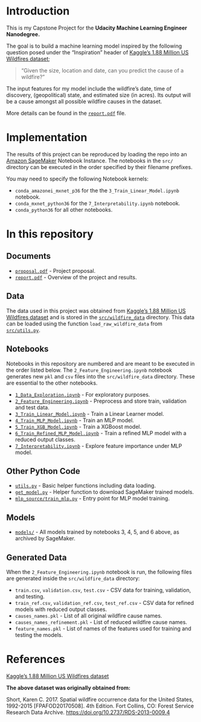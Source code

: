 # Introduction

This is my Capstone Project for the **Udacity Machine Learning Engineer Nanodegree.**

The goal is to build a machine learning model inspired by the following question posed under the “Inspiration” header of [Kaggle’s 1.88 Million US Wildfires dataset](https://www.kaggle.com/rtatman/188-million-us-wildfires);

> “Given the size, location and date, can you predict the cause of a wildfire?”

The input features for my model include the wildfire’s date, time of discovery, (geopolitical) state, and estimated size (in acres). Its output will be a cause amongst all possible wildfire causes in the dataset.

More details can be found in the [`report.pdf`](blob/main/report.pdf) file.

# Implementation
The results of this project can be reproduced by loading the repo into an [Amazon SageMaker](https://aws.amazon.com/sagemaker/) Notebook Instance. The notebooks in the `src/` directory can be executed in the order specified by their filename prefixes.

You may need to specify the following Notebook kernels:

* `conda_amazonei_mxnet_p36` for the the `3_Train_Linear_Model.ipynb` notebook.
* `conda_mxnet_python36` for the `7_Interpretability.ipynb` notebook.
* `conda_python36` for all other notebooks.

# In this repository

## Documents

* [`proposal.pdf`](blob/main/proposal.pdf) - Project proposal.
* [`report.pdf`](blob/main/report.pdf) - Overview of the project and results.

## Data

The data used in this project was obtained from [Kaggle’s 1.88 Million US Wildfires dataset](https://www.kaggle.com/rtatman/188-million-us-wildfires) and is stored in the [`src/wildfire_data`](tree/main/src/wildfire_data) directory. This data can be loaded using the function `load_raw_wildfire_data` from [`src/utils.py`](blob/main/src/utils.py).

## Notebooks

Notebooks in this repository are numbered and are meant to be executed in the order listed below. The `2_Feature_Engineering.ipynb` notebook generates new `pkl` and `csv` files into the `src/wildfire_data` directory. These are essential to the other notebooks.

* [`1_Data_Exploration.ipynb`](blob/main/src/1_Data_Exploration.ipynb) - For exploratory purposes.
* [`2_Feature_Engineering.ipynb`](blob/main/src/2_Feature_Engineering.ipynb) - Preprocess and store train, validation and test data.
* [`3_Train_Linear_Model.ipynb`](blob/main/src/3_Train_Linear_Model.ipynb) - Train a Linear Learner model.
* [`4_Train_MLP_Model.ipynb`](blob/main/src/4_Train_MLP_Model.ipynb) - Train an MLP model.
* [`5_Train_XGB_Model.ipynb`](blob/main/src/5_Train_XGB_Model.ipynb) - Train a XGBoost model.
* [`6_Train_Refined_MLP_Model.ipynb`](blob/main/src/6_Train_Refined_MLP_Model.ipynb) - Train a refined MLP model with a reduced output classes.
* [`7_Interpretability.ipynb`](blob/main/src/7_Interpretability.ipynb) - Explore feature importance under MLP model.

## Other Python Code

* [`utils.py`](blob/main/src/utils.py) - Basic helper functions including data loading.
* [`get_model.py`](blob/main/src/get_model.py) - Helper function to download SageMaker trained models.
* [`mlp_source/train_mlp.py`](blob/main/src/mlp_source/train_mlp.py) - Entry point for MLP model training.

## Models

* [`models/`](tree/main/src/models) - All models trained by notebooks 3, 4, 5, and 6 above, as archived by SageMaker.

## Generated Data

When the `2_Feature_Engineering.ipynb` notebook is run, the following files are generated inside the `src/wildfire_data` directory:

* `train.csv`, `validation.csv`, `test.csv` - CSV data for training, validation, and testing.
* `train_ref.csv`, `validation_ref.csv`, `test_ref.csv` - CSV data for refined models with reduced output classes.
* `causes_names.pkl` - List of all original wildfire cause names.
* `causes_names_refinement.pkl` - List of reduced wildfire cause names.
* `feature_names.pkl` - List of names of the features used for training and testing the models.

# References

[Kaggle’s 1.88 Million US Wildfires dataset](https://www.kaggle.com/rtatman/188-million-us-wildfires)

**The above dataset was originally obtained from:**

Short, Karen C. 2017. Spatial wildfire occurrence data for the United States, 1992-2015 [FPAFOD20170508]. 4th Edition. Fort Collins, CO: Forest Service Research Data Archive. https://doi.org/10.2737/RDS-2013-0009.4
